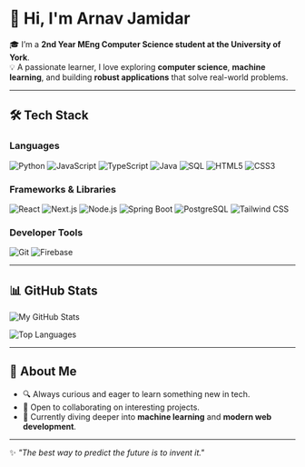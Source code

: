 # 👋 Hi, I'm Arnav Jamidar  

🎓 I’m a **2nd Year MEng Computer Science student at the University of York**.  
💡 A passionate learner, I love exploring **computer science**, **machine learning**, and building **robust applications** that solve real-world problems.  

---

## 🛠️ Tech Stack  

### Languages  
![Python](https://img.shields.io/badge/Python-3776AB?style=for-the-badge&logo=python&logoColor=white) 
![JavaScript](https://img.shields.io/badge/JavaScript-F7DF1E?style=for-the-badge&logo=javascript&logoColor=black) 
![TypeScript](https://img.shields.io/badge/TypeScript-3178C6?style=for-the-badge&logo=typescript&logoColor=white) 
![Java](https://img.shields.io/badge/Java-007396?style=for-the-badge&logo=java&logoColor=white) 
![SQL](https://img.shields.io/badge/SQL-336791?style=for-the-badge&logo=postgresql&logoColor=white) 
![HTML5](https://img.shields.io/badge/HTML5-E34F26?style=for-the-badge&logo=html5&logoColor=white) 
![CSS3](https://img.shields.io/badge/CSS3-1572B6?style=for-the-badge&logo=css3&logoColor=white)  

### Frameworks & Libraries  
![React](https://img.shields.io/badge/React-20232A?style=for-the-badge&logo=react&logoColor=61DAFB) 
![Next.js](https://img.shields.io/badge/Next.js-000000?style=for-the-badge&logo=nextdotjs&logoColor=white) 
![Node.js](https://img.shields.io/badge/Node.js-43853D?style=for-the-badge&logo=node.js&logoColor=white) 
![Spring Boot](https://img.shields.io/badge/Spring%20Boot-6DB33F?style=for-the-badge&logo=springboot&logoColor=white) 
![PostgreSQL](https://img.shields.io/badge/PostgreSQL-316192?style=for-the-badge&logo=postgresql&logoColor=white) 
![Tailwind CSS](https://img.shields.io/badge/Tailwind_CSS-38B2AC?style=for-the-badge&logo=tailwind-css&logoColor=white)  

### Developer Tools  
![Git](https://img.shields.io/badge/Git-F05032?style=for-the-badge&logo=git&logoColor=white) 
![Firebase](https://img.shields.io/badge/Firebase-FFCA28?style=for-the-badge&logo=firebase&logoColor=black)  


---

## 📊 GitHub Stats  

![My GitHub Stats](https://github-readme-stats.vercel.app/api?username=ajamidar&show_icons=true&theme=radical&cache_seconds=1800)

![Top Languages](https://github-readme-stats.vercel.app/api/top-langs/?username=ajamidar&layout=compact&theme=radical)  

---

## 🌱 About Me  
- 🔍 Always curious and eager to learn something new in tech.  
- 🤝 Open to collaborating on interesting projects.  
- 🚀 Currently diving deeper into **machine learning** and **modern web development**.  

---

✨ _"The best way to predict the future is to invent it."_  
